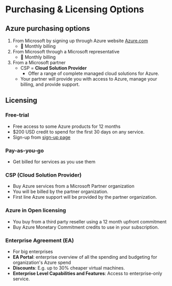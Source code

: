 # Purchasing & Licensing Options

## Azure purchasing options

1. From Microsoft by signing up through Azure website [Azure.com](https://azure.com)
   - 📝 Monthly billing
2. From Microsoft through a Microsoft representative
   - 📝 Monthly billing
3. From a Microsoft partner
   - CSP = **Cloud Solution Provider**
     - Offer a range of complete managed cloud solutions for Azure.
   - Your partner will provide you with access to Azure, manage your billing, and provide support.

## Licensing

### Free-trial

- Free access to some Azure products for 12 months
- $200 USD credit to spend for the first 30 days on any service.
- Sign-up from [sign-up page](https://azure.microsoft.com/free)

### Pay-as-you-go

- Get billed for services as you use them

### CSP (Cloud Solution Provider)

- Buy Azure services from a Microsoft Partner organization
- You will be billed by the partner organization.
- First line Azure support will be provided by the partner organization.

### Azure in Open licensing

- You buy from a third party reseller using a 12 month upfront commitment
- Buy Azure Monetary Commitment credits to use in your subscription.

### Enterprise Agreement (EA)

- For big enterprises
- **EA Portal**: enterprise overview of all the spending and budgeting for organization's Azure spend
- **Discounts**: E.g. up to 30% cheaper virtual machines.
- **Enterprise Level Capabilities and Features**: Access to enterprise-only service.
